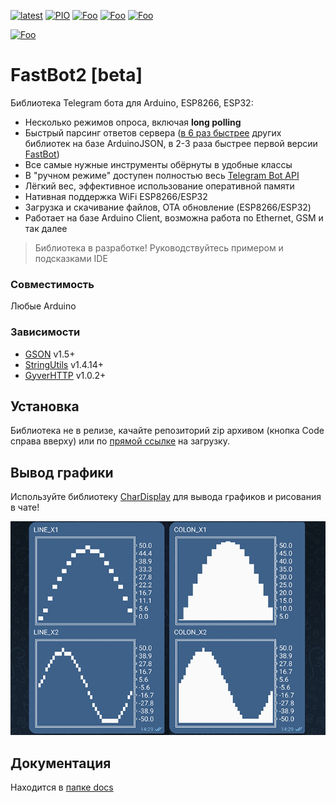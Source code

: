 [![latest](https://img.shields.io/github/v/release/GyverLibs/FastBot2.svg?color=brightgreen)](https://github.com/GyverLibs/FastBot2/releases/latest/download/FastBot2.zip)
[![PIO](https://badges.registry.platformio.org/packages/gyverlibs/library/FastBot2.svg)](https://registry.platformio.org/libraries/gyverlibs/FastBot2)
[![Foo](https://img.shields.io/badge/Website-AlexGyver.ru-blue.svg?style=flat-square)](https://alexgyver.ru/)
[![Foo](https://img.shields.io/badge/%E2%82%BD%24%E2%82%AC%20%D0%9F%D0%BE%D0%B4%D0%B4%D0%B5%D1%80%D0%B6%D0%B0%D1%82%D1%8C-%D0%B0%D0%B2%D1%82%D0%BE%D1%80%D0%B0-orange.svg?style=flat-square)](https://alexgyver.ru/support_alex/)
[![Foo](https://img.shields.io/badge/README-ENGLISH-blueviolet.svg?style=flat-square)](https://github-com.translate.goog/GyverLibs/FastBot2?_x_tr_sl=ru&_x_tr_tl=en)  

[![Foo](https://img.shields.io/badge/ПОДПИСАТЬСЯ-НА%20ОБНОВЛЕНИЯ-brightgreen.svg?style=social&logo=telegram&color=blue)](https://t.me/GyverLibs)

# FastBot2 [beta]
Библиотека Telegram бота для Arduino, ESP8266, ESP32:
- Несколько режимов опроса, включая **long polling**
- Быстрый парсинг ответов сервера ([в 6 раз быстрее](https://github.com/GyverLibs/GSON?tab=readme-ov-file#%D1%82%D0%B5%D1%81%D1%82%D1%8B) других библиотек на базе ArduinoJSON, в 2-3 раза быстрее первой версии [FastBot](https://github.com/GyverLibs/FastBot))
- Все самые нужные инструменты обёрнуты в удобные классы
- В "ручном режиме" доступен полностью весь [Telegram Bot API](https://core.telegram.org/bots/api)
- Лёгкий вес, эффективное использование оперативной памяти
- Нативная поддержка WiFi ESP8266/ESP32
- Загрузка и скачивание файлов, OTA обновление (ESP8266/ESP32)
- Работает на базе Arduino Client, возможна работа по Ethernet, GSM и так далее

> Библиотека в разработке! Руководствуйтесь примером и подсказками IDE

### Совместимость
Любые Arduino

### Зависимости
- [GSON](https://github.com/GyverLibs/GSON) v1.5+
- [StringUtils](https://github.com/GyverLibs/StringUtils) v1.4.14+
- [GyverHTTP](https://github.com/GyverLibs/GyverHTTP) v1.0.2+

## Установка
Библиотека не в релизе, качайте репозиторий zip архивом (кнопка Code справа вверху) или по [прямой ссылке](https://github.com/GyverLibs/FastBot2/archive/refs/heads/main.zip) на загрузку.

## Вывод графики
Используйте библиотеку [CharDisplay](https://github.com/GyverLibs/CharDisplay) для вывода графиков и рисования в чате!  

![](https://github.com/GyverLibs/CharDisplay/blob/main/docs/plots.png)

## Документация
Находится в [папке docs](https://github.com/GyverLibs/FastBot2/tree/main/docs/1.main.md)
